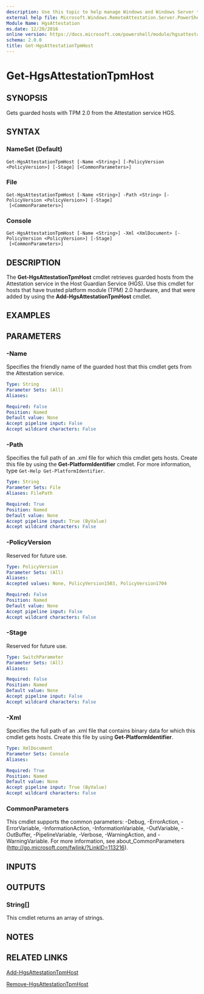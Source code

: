 ```yaml
---
description: Use this topic to help manage Windows and Windows Server technologies with Windows PowerShell.
external help file: Microsoft.Windows.RemoteAttestation.Server.PowerShell.dll-Help.xml
Module Name: HgsAttestation
ms.date: 12/20/2016
online version: https://docs.microsoft.com/powershell/module/hgsattestation/get-hgsattestationtpmhost?view=windowsserver2016-ps&wt.mc_id=ps-gethelp
schema: 2.0.0
title: Get-HgsAttestationTpmHost
---
```


# Get-HgsAttestationTpmHost

## SYNOPSIS
Gets guarded hosts with TPM 2.0 from the Attestation service HGS.

## SYNTAX

### NameSet (Default)
```
Get-HgsAttestationTpmHost [-Name <String>] [-PolicyVersion <PolicyVersion>] [-Stage] [<CommonParameters>]
```

### File
```
Get-HgsAttestationTpmHost [-Name <String>] -Path <String> [-PolicyVersion <PolicyVersion>] [-Stage]
 [<CommonParameters>]
```

### Console
```
Get-HgsAttestationTpmHost [-Name <String>] -Xml <XmlDocument> [-PolicyVersion <PolicyVersion>] [-Stage]
 [<CommonParameters>]
```

## DESCRIPTION
The **Get-HgsAttestationTpmHost** cmdlet retrieves guarded hosts from the Attestation service in the Host Guardian Service (HGS).
Use this cmdlet for hosts that have trusted platform module (TPM) 2.0 hardware, and that were added by using the **Add-HgsAttestationTpmHost** cmdlet.

## EXAMPLES

## PARAMETERS

### -Name
Specifies the friendly name of the guarded host that this cmdlet gets from the Attestation service.

```yaml
Type: String
Parameter Sets: (All)
Aliases: 

Required: False
Position: Named
Default value: None
Accept pipeline input: False
Accept wildcard characters: False
```

### -Path
Specifies the full path of an .xml file for which this cmdlet gets hosts.
Create this file by using the **Get-PlatformIdentifier** cmdlet.
For more information, type `Get-Help Get-PlatformIdentifier`.

```yaml
Type: String
Parameter Sets: File
Aliases: FilePath

Required: True
Position: Named
Default value: None
Accept pipeline input: True (ByValue)
Accept wildcard characters: False
```

### -PolicyVersion
Reserved for future use.

```yaml
Type: PolicyVersion
Parameter Sets: (All)
Aliases: 
Accepted values: None, PolicyVersion1503, PolicyVersion1704

Required: False
Position: Named
Default value: None
Accept pipeline input: False
Accept wildcard characters: False
```

### -Stage
Reserved for future use.

```yaml
Type: SwitchParameter
Parameter Sets: (All)
Aliases: 

Required: False
Position: Named
Default value: None
Accept pipeline input: False
Accept wildcard characters: False
```

### -Xml
Specifies the full path of an .xml file that contains binary data for which this cmdlet gets hosts.
Create this file by using **Get-PlatformIdentifier**.

```yaml
Type: XmlDocument
Parameter Sets: Console
Aliases: 

Required: True
Position: Named
Default value: None
Accept pipeline input: True (ByValue)
Accept wildcard characters: False
```

### CommonParameters
This cmdlet supports the common parameters: -Debug, -ErrorAction, -ErrorVariable, -InformationAction, -InformationVariable, -OutVariable, -OutBuffer, -PipelineVariable, -Verbose, -WarningAction, and -WarningVariable. For more information, see about_CommonParameters (http://go.microsoft.com/fwlink/?LinkID=113216).

## INPUTS

## OUTPUTS

### String[]
This cmdlet returns an array of strings.

## NOTES

## RELATED LINKS

[Add-HgsAttestationTpmHost](./Add-HgsAttestationTpmHost.md)

[Remove-HgsAttestationTpmHost](./Remove-HgsAttestationTpmHost.md)


